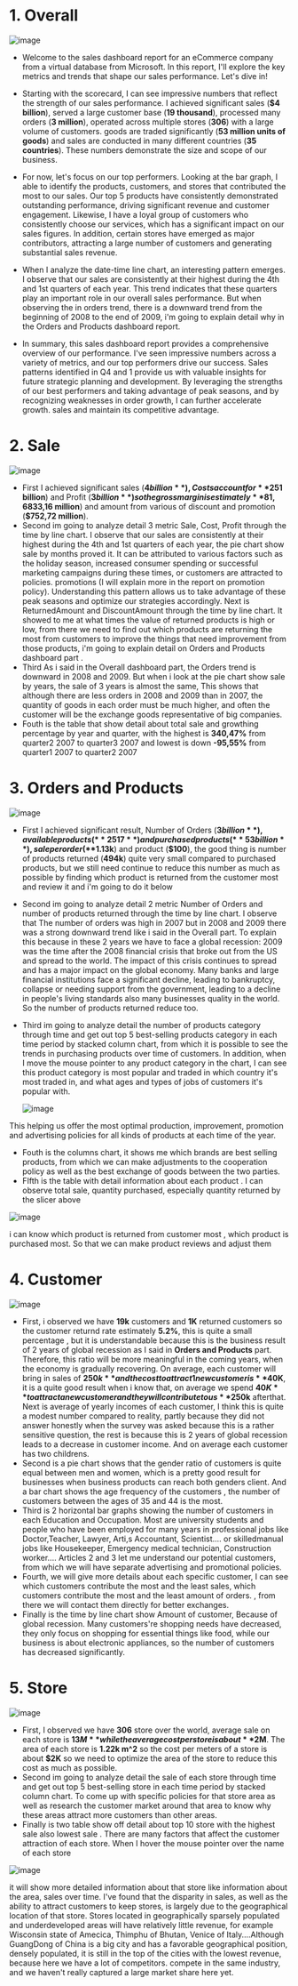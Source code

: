 # 1. Overall 
![image](https://github.com/DooPhiLong/Contoso-BI-Demo-Dataset-Sale-report/assets/120476961/b3dd5a34-79b9-4e5e-a77e-48addfa33f82)


- Welcome to the sales dashboard report for an eCommerce company from a virtual database from Microsoft. In this report, I'll explore the key metrics and trends that shape our sales performance. Let's dive in!

- Starting with the scorecard, I can see impressive numbers that reflect the strength of our sales performance. I achieved significant sales (**$4 billion**), served a large customer base (**19 thousand**), processed many orders (**3 million**), operated across multiple stores (**306**) with a large volume of customers. goods are traded significantly (**53 million units of goods**) and sales are conducted in many different countries (**35 countries**). These numbers demonstrate the size and scope of our business.

- For now, let's focus on our top performers. Looking at the bar graph, I able to identify the products, customers, and stores that contributed the most to our sales. Our top 5 products have consistently demonstrated outstanding performance, driving significant revenue and customer engagement. Likewise, I have a loyal group of customers who consistently choose our services, which has a significant impact on our sales figures. In addition, certain stores have emerged as major contributors, attracting a large number of customers and generating substantial sales revenue.

- When I analyze the date-time line chart, an interesting pattern emerges. I observe that our sales are consistently at their highest during the 4th and 1st quarters of each year. This trend indicates that these quarters play an important role in our overall sales performance. But when observing the in orders trend, there is a downward trend from the beginning of 2008 to the end of 2009, i'm going to explain detail why in the Orders and Products dashboard report.
  
- In summary, this sales dashboard report provides a comprehensive overview of our performance. I've seen impressive numbers across a variety of metrics, and our top performers drive our success. Sales patterns identified in Q4 and 1 provide us with valuable insights for future strategic planning and development. By leveraging the strengths of our best performers and taking advantage of peak seasons, and by recognizing weaknesses in order growth, I can further accelerate growth. sales and maintain its competitive advantage.

# 2. Sale

![image](https://github.com/DooPhiLong/Contoso-BI-Demo-Dataset-Sale-report/assets/120476961/6b8c4e9c-24aa-4833-bde6-007e69e2a8ee)

- First I achieved significant sales  (**$4 billion**), Costs account for **25%** of total sale (**$1 billion**) and Profit (**$3 billion**) so the gross margin is estimately **81,68%**, this can be considered a good result when compare it with industry benchmarks and the performance of similar E commerce companies. But I think we can still increase revenue by optimizing the following 2 metrics, two of last scorecard show the amount of many products returned from customer (**$33,16 million**) and amount from various of discount and promotion (**$752,72 million**).
- Second im going to analyze detail 3 metric Sale, Cost, Profit through the time by line chart. I observe that our sales are consistently at their highest during the 4th and 1st quarters of each year, the pie chart show sale by months proved it. It can be attributed to various factors such as the holiday season, increased consumer spending or successful marketing campaigns during these times, or customers are attracted to policies. promotions (I will explain more in the report on promotion policy). Understanding this pattern allows us to take advantage of these peak seasons and optimize our strategies accordingly. Next is ReturnedAmount and DiscountAmount through the time by line chart. It showed to me at what times the value of returned products is high or low, from there we need to find out which products are returning the most from customers to improve the things that need improvement from those products, i'm going to explain detail on Orders and Products dashboard part .
- Third As i said in the Overall dashboard part, the Orders trend is downward in 2008 and 2009. But when i look at the pie chart show sale by years, the sale of 3 years is almost the same, This shows that although there are less orders in 2008 and 2009 than in 2007, the quantity of goods in each order must be much higher, and often the customer will be the exchange goods representative of big companies.
- Fouth is the table that show detail about total sale and growthing percentage  by year and quarter, with the highest is **340,47%** from quarter2 2007 to quarter3 2007 and lowest is down **-95,55%** from quarter1 2007 to quarter2 2007

# 3. Orders and Products

![image](https://github.com/DooPhiLong/Contoso-BI-Demo-Dataset-Sale-report/assets/120476961/4acf8361-b59e-4bb1-9718-2febe1b3d83c)

- First I achieved significant result, Number of Orders  (**$3 billion**), available products (**2517**) and purchased products (**53 billion**), sale per order (**$1.13k**) and product (**$100**), the good thing is number of products returned (**494k**)  quite very small compared to purchased products, but we still need continue to reduce this number as much as possible by finding which product is returned from the customer most and review it and i'm going to do it below
- Second im going to analyze detail 2 metric Number of Orders and number of products returned through the time by line chart. I observe that The number of orders was high in 2007 but in 2008 and 2009 there was a strong downward trend like i said in the Overall part. To explain this because in these 2 years we have to face a global recession: 2009 was the time after the 2008 financial crisis that broke out from the US and spread to the world. The impact of this crisis continues to spread and has a major impact on the global economy. Many banks and large financial institutions face a significant decline, leading to bankruptcy, collapse or needing support from the government, leading to a decline in people's living standards also many businesses quality in the world. So the number of products returned reduce too.
- Third im going to analyze detail the number of products category through time and get out top 5 best-selling products category in each time period by stacked column chart, from which it is possible to see the trends in purchasing products over time of customers. In addition, when I move the mouse pointer to any product category in the chart, I can see this product category is most popular and traded in which country it's most traded in, and what ages and types of jobs of customers it's popular with.

  ![image](https://github.com/DooPhiLong/Contoso-BI-Demo-Dataset-Sale-report/assets/120476961/d02cd79f-f1df-4449-bb54-69bd8bd675a4)

This helping us offer the most optimal production, improvement, promotion and advertising policies for all kinds of products at each time of the year.

- Fouth is the columns chart, it shows me which brands are best selling products, from which we can make adjustments to the cooperation policy as well as the best exchange of goods between the two parties.
- FIfth is the table with detail information about each product . I can observe total sale, quantity purchased, especially quantity returned by the slicer above

![image](https://github.com/DooPhiLong/Contoso-BI-Demo-Dataset-Sale-report/assets/120476961/b1ae2220-fdd1-4b7e-ac44-f22c8e4ac33a)

i can know which product is returned from customer most , which product is purchased most. So that we can make product reviews and adjust them

# 4. Customer

![image](https://github.com/DooPhiLong/Contoso-BI-Demo-Dataset-Sale-report/assets/120476961/15845103-b6dd-459b-8f3d-9c897ac21e54)

- First, i observed we have **19k** customers and **1K** returned customers so the customer returnd rate estimately **5.2%**, this is quite a small percentage , but it is understandable because this is the business result of 2 years of global recession as I said in **Orders and Products** part. Therefore, this ratio will be more meaningful in the coming years, when the economy is gradually recovering. On average, each customer will bring in sales of **$250k** and the cost to attract 1 new customer is **$40K**, it is a quite good result when i know that, on average we spend **$40K** to attract a new customer and they will contribute to us **$250k** afterthat. Next is  average of yearly incomes of each customer, I think this is quite a modest number compared to reality, partly because they did not answer honestly when the survey was asked because this is a rather sensitive question, the rest is because this is 2 years of global recession leads to a decrease in customer income. And on average each customer has two childrens.
- Second is a pie chart shows that the gender ratio of customers is quite equal between men and women, which is a pretty good result for businesses when business products can reach both genders client. And a bar chart shows the age frequency of the customers , the number of customers between the ages of 35 and 44 is the most.
- Third is 2 horizontal bar graphs showing the number of customers in each Education and Occupation. Most are university students and people who have been employed for many years in professional jobs like Doctor,Teacher, Lawyer, Arti,s Accountant, Scientist.... or skilledmanual jobs like Housekeeper, Emergency medical technician, Construction worker.... Articles 2 and 3 let me understand our potential customers, from which we will have separate advertising and promotional policies.
- Fourth, we will give more details about each specific customer, I can see which customers contribute the most and the least sales, which customers contribute the most and the least amount of orders. , from there we will contact them directly for better exchanges.
- Finally is the time by line chart show Amount of customer, Because of global recession. Many customers're shopping needs have decreased, they only focus on shopping for essential things like food, while our business is about electronic appliances, so the number of customers has decreased significantly.

# 5. Store

![image](https://github.com/DooPhiLong/Contoso-BI-Demo-Dataset-Sale-report/assets/120476961/30332a41-8d14-4246-998e-d47f3eba1482)

- First, I observed we have **306** store over the world, average sale on each store is **$13M** while the average cost per store is about **$2M**. The area of each store is **1.22k m^2** so the cost per meters of a store is about **$2K** so we need to optimize the area of the store to reduce this cost as much as possible.
- Second im going to analyze detail the sale of each store through time and get out top 5 best-selling store in each time period by stacked column chart.
To come up with specific policies for that store area as well as research the customer market around that area to know why these areas attract more customers than other areas.
- Finally is two table show off detail about top 10 store with the highest sale also lowest sale . There are many factors that affect the customer attraction of each store. When I hover the mouse pointer over the name of each store

![image](https://github.com/DooPhiLong/Contoso-BI-Demo-Dataset-Sale-report/assets/120476961/ed80714c-dfe3-4dfc-835f-a18f1bfebd56)

it will show more detailed information about that store like information about the area, sales over time. I've found that the disparity in sales, as well as the ability to attract customers to keep stores, is largely due to the geographical location of that store. Stores located in geographically sparsely populated and underdeveloped areas will have relatively little revenue, for example Wisconsin state of Amecica, Thimphu of Bhutan, Venice of Italy....Although GuangDong of China is a big city and has a favorable geographical position, densely populated, it is still in the top of the cities with the lowest revenue, because here we have a lot of competitors. compete in the same industry, and we haven't really captured a large market share here yet.
















